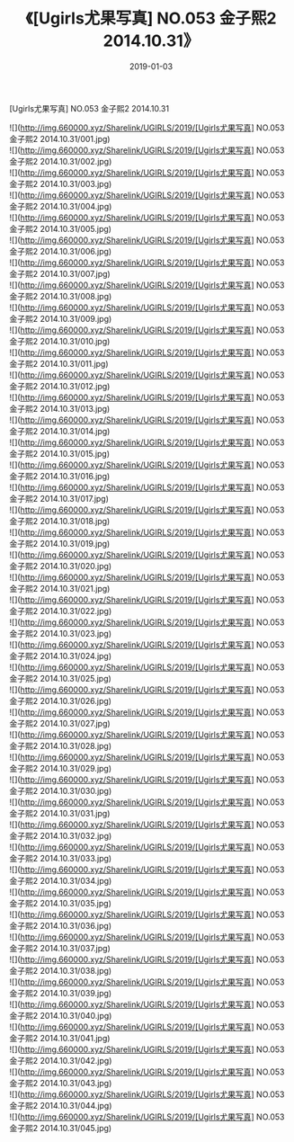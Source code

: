 ﻿---
layout: post
title:  《[Ugirls尤果写真] NO.053 金子熙2 2014.10.31》
date:   2019-01-03
img: http://img.660000.xyz/Sharelink/UGIRLS/2019/[Ugirls尤果写真] NO.053 金子熙2 2014.10.31/000.jpg
categories: [美女, 清纯, 唯美]
---

[Ugirls尤果写真] NO.053 金子熙2 2014.10.31

 ![](http://img.660000.xyz/Sharelink/UGIRLS/2019/[Ugirls尤果写真] NO.053 金子熙2 2014.10.31/001.jpg) <br>![](http://img.660000.xyz/Sharelink/UGIRLS/2019/[Ugirls尤果写真] NO.053 金子熙2 2014.10.31/002.jpg) <br>![](http://img.660000.xyz/Sharelink/UGIRLS/2019/[Ugirls尤果写真] NO.053 金子熙2 2014.10.31/003.jpg) <br>![](http://img.660000.xyz/Sharelink/UGIRLS/2019/[Ugirls尤果写真] NO.053 金子熙2 2014.10.31/004.jpg) <br>![](http://img.660000.xyz/Sharelink/UGIRLS/2019/[Ugirls尤果写真] NO.053 金子熙2 2014.10.31/005.jpg) <br>![](http://img.660000.xyz/Sharelink/UGIRLS/2019/[Ugirls尤果写真] NO.053 金子熙2 2014.10.31/006.jpg) <br>![](http://img.660000.xyz/Sharelink/UGIRLS/2019/[Ugirls尤果写真] NO.053 金子熙2 2014.10.31/007.jpg) <br>![](http://img.660000.xyz/Sharelink/UGIRLS/2019/[Ugirls尤果写真] NO.053 金子熙2 2014.10.31/008.jpg) <br>![](http://img.660000.xyz/Sharelink/UGIRLS/2019/[Ugirls尤果写真] NO.053 金子熙2 2014.10.31/009.jpg) <br>![](http://img.660000.xyz/Sharelink/UGIRLS/2019/[Ugirls尤果写真] NO.053 金子熙2 2014.10.31/010.jpg) <br>![](http://img.660000.xyz/Sharelink/UGIRLS/2019/[Ugirls尤果写真] NO.053 金子熙2 2014.10.31/011.jpg) <br>![](http://img.660000.xyz/Sharelink/UGIRLS/2019/[Ugirls尤果写真] NO.053 金子熙2 2014.10.31/012.jpg) <br>![](http://img.660000.xyz/Sharelink/UGIRLS/2019/[Ugirls尤果写真] NO.053 金子熙2 2014.10.31/013.jpg) <br>![](http://img.660000.xyz/Sharelink/UGIRLS/2019/[Ugirls尤果写真] NO.053 金子熙2 2014.10.31/014.jpg) <br>![](http://img.660000.xyz/Sharelink/UGIRLS/2019/[Ugirls尤果写真] NO.053 金子熙2 2014.10.31/015.jpg) <br>![](http://img.660000.xyz/Sharelink/UGIRLS/2019/[Ugirls尤果写真] NO.053 金子熙2 2014.10.31/016.jpg) <br>![](http://img.660000.xyz/Sharelink/UGIRLS/2019/[Ugirls尤果写真] NO.053 金子熙2 2014.10.31/017.jpg) <br>![](http://img.660000.xyz/Sharelink/UGIRLS/2019/[Ugirls尤果写真] NO.053 金子熙2 2014.10.31/018.jpg) <br>![](http://img.660000.xyz/Sharelink/UGIRLS/2019/[Ugirls尤果写真] NO.053 金子熙2 2014.10.31/019.jpg) <br>![](http://img.660000.xyz/Sharelink/UGIRLS/2019/[Ugirls尤果写真] NO.053 金子熙2 2014.10.31/020.jpg) <br>![](http://img.660000.xyz/Sharelink/UGIRLS/2019/[Ugirls尤果写真] NO.053 金子熙2 2014.10.31/021.jpg) <br>![](http://img.660000.xyz/Sharelink/UGIRLS/2019/[Ugirls尤果写真] NO.053 金子熙2 2014.10.31/022.jpg) <br>![](http://img.660000.xyz/Sharelink/UGIRLS/2019/[Ugirls尤果写真] NO.053 金子熙2 2014.10.31/023.jpg) <br>![](http://img.660000.xyz/Sharelink/UGIRLS/2019/[Ugirls尤果写真] NO.053 金子熙2 2014.10.31/024.jpg) <br>![](http://img.660000.xyz/Sharelink/UGIRLS/2019/[Ugirls尤果写真] NO.053 金子熙2 2014.10.31/025.jpg) <br>![](http://img.660000.xyz/Sharelink/UGIRLS/2019/[Ugirls尤果写真] NO.053 金子熙2 2014.10.31/026.jpg) <br>![](http://img.660000.xyz/Sharelink/UGIRLS/2019/[Ugirls尤果写真] NO.053 金子熙2 2014.10.31/027.jpg) <br>![](http://img.660000.xyz/Sharelink/UGIRLS/2019/[Ugirls尤果写真] NO.053 金子熙2 2014.10.31/028.jpg) <br>![](http://img.660000.xyz/Sharelink/UGIRLS/2019/[Ugirls尤果写真] NO.053 金子熙2 2014.10.31/029.jpg) <br>![](http://img.660000.xyz/Sharelink/UGIRLS/2019/[Ugirls尤果写真] NO.053 金子熙2 2014.10.31/030.jpg) <br>![](http://img.660000.xyz/Sharelink/UGIRLS/2019/[Ugirls尤果写真] NO.053 金子熙2 2014.10.31/031.jpg) <br>![](http://img.660000.xyz/Sharelink/UGIRLS/2019/[Ugirls尤果写真] NO.053 金子熙2 2014.10.31/032.jpg) <br>![](http://img.660000.xyz/Sharelink/UGIRLS/2019/[Ugirls尤果写真] NO.053 金子熙2 2014.10.31/033.jpg) <br>![](http://img.660000.xyz/Sharelink/UGIRLS/2019/[Ugirls尤果写真] NO.053 金子熙2 2014.10.31/034.jpg) <br>![](http://img.660000.xyz/Sharelink/UGIRLS/2019/[Ugirls尤果写真] NO.053 金子熙2 2014.10.31/035.jpg) <br>![](http://img.660000.xyz/Sharelink/UGIRLS/2019/[Ugirls尤果写真] NO.053 金子熙2 2014.10.31/036.jpg) <br>![](http://img.660000.xyz/Sharelink/UGIRLS/2019/[Ugirls尤果写真] NO.053 金子熙2 2014.10.31/037.jpg) <br>![](http://img.660000.xyz/Sharelink/UGIRLS/2019/[Ugirls尤果写真] NO.053 金子熙2 2014.10.31/038.jpg) <br>![](http://img.660000.xyz/Sharelink/UGIRLS/2019/[Ugirls尤果写真] NO.053 金子熙2 2014.10.31/039.jpg) <br>![](http://img.660000.xyz/Sharelink/UGIRLS/2019/[Ugirls尤果写真] NO.053 金子熙2 2014.10.31/040.jpg) <br>![](http://img.660000.xyz/Sharelink/UGIRLS/2019/[Ugirls尤果写真] NO.053 金子熙2 2014.10.31/041.jpg) <br>![](http://img.660000.xyz/Sharelink/UGIRLS/2019/[Ugirls尤果写真] NO.053 金子熙2 2014.10.31/042.jpg) <br>![](http://img.660000.xyz/Sharelink/UGIRLS/2019/[Ugirls尤果写真] NO.053 金子熙2 2014.10.31/043.jpg) <br>![](http://img.660000.xyz/Sharelink/UGIRLS/2019/[Ugirls尤果写真] NO.053 金子熙2 2014.10.31/044.jpg) <br>![](http://img.660000.xyz/Sharelink/UGIRLS/2019/[Ugirls尤果写真] NO.053 金子熙2 2014.10.31/045.jpg) <br>